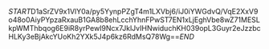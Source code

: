$START$D1aSrZV9x1VlY0a/py5YynpPZgT4m1LXVbj6/iJ0iYWGdvQ/VqE2XxV9o48o0AiyPYpzaRxauB1GA8b8ehLcchYhnFPwST7EN1xLjEghVbe8wZ71MESLkpWMThbqog6E9iR8yrPewI9Ncx7JklJvIHNwiduchKH039opL3Guyr2eJzzbcHLKy3eBjAkcYUoKh2YXk5J4p6kz6RdMsQ78Wg==$END$